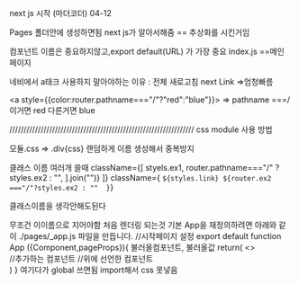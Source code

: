 next js 시작   (마더코더)
04-12


Pages 폴더안에 생성하면됨
next js가 알아서해줌  == 추상화를 시킨거임

컴포넌트 이름은 중요하지않고,export default(URL) 가 가장 중요
index.js ==메인 페이지

네비에서 a태크 사용하지 말아야하는 이유  : 전체 새로고침
 next Link =>엄청빠름  

 <a style={{color:router.pathname==="/"?"red":"blue"}}> </a>
 =>  pathname ===/  이거면 red 다른거면 blue

/////////////////////////////////////////////////////////////////
 css module
사용 방법 
<div classname={styles.div}>   <div>
모듈.css => .div{css}
랜덤하게 이름 생성해서 중복방지

클래스 이름 여러개 쓸때
className={[
    styels.ex1,
    router.pathname==="/" ? styles.ex2 : "",
    ].join("")}
]}
className={
    `${styles.link}
    ${router.ex2 ==="/"?styles.ex2 : "" 
    }`}

<style jsx>{`
 nav{
             background-color:tomato;
         }
        a{
            text-decoration:none;
        }

`}</style>

클래스이름을 생각안해도된다
<style jsx golbal>{`
 nav{
             background-color:tomato;
         }
        a{
            text-decoration:none;
        }

`}</style



/////////////////////////////////////////////////////////////////
_app.is   = > 무조건 이이름으로 지어야함
처음 렌더링 되는것
기본 App을 재정의하려면 아래와 같이 ./pages/_app.js 파일을 만듭니다.
//시작페이지 설정 
export default function App ({Component,pageProps}){
                             불러올컴포넌트, 불러올값
    return(
        <>
        <div>
            <NavBar/>           //추가하는 컴포넌트
            <Component {...pageProps}/> //위에 선언한 컴포넌트
        </div>
            </>
    )
}
여기다가 global 쓰면됨 import해서 css 못넣음


















